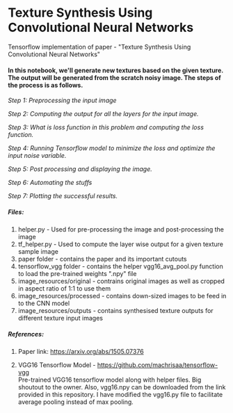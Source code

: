 # Texture Synthesis Using Convolutional Neural Networks
Tensorflow implementation of paper - "Texture Synthesis Using Convolutional Neural Networks"


#### In this notebook, we'll generate new textures based on the given texture. The output will be generated from the scratch noisy image. The steps of the process is as follows.

_Step 1: Preprocessing the input image_

_Step 2: Computing the output for all the layers for the input image._

_Step 3: What is loss function in this problem and computing the loss function._

_Step 4: Running Tensorflow model to minimize the loss and optimize the input noise variable._

_Step 5: Post processing and displaying the image._

_Step 6: Automating the stuffs_

_Step 7: Plotting the successful results._

##### Files:
1. helper.py - Used for pre-processing the image and post-processing the image
2. tf_helper.py - Used to compute the layer wise output for a given texture sample image
3. paper folder - contains the paper and its important cutouts
4. tensorflow_vgg folder - contains the helper vgg16_avg_pool.py function to load the pre-trained weights ".npy" file
5. image_resources/original - contrains original images as well as cropped in aspect ratio of 1:1 to use them 
6. image_resources/processed - contains down-sized images to be feed in to the CNN model
7. image_resources/outputs - contains synthesised texture outputs for different texture input images 


##### References:
1. Paper link: https://arxiv.org/abs/1505.07376

2. VGG16 Tensorflow Model - https://github.com/machrisaa/tensorflow-vgg  
  Pre-trained VGG16 tensorflow model along with helper files. Big shoutout to the owner. Also, vgg16.npy can be downloaded from the link provided in this repository. I have modified the vgg16.py file to facilitate average pooling instead of max pooling.
